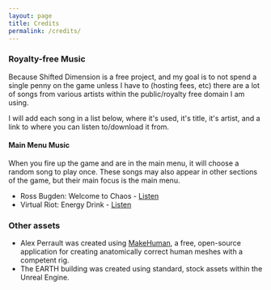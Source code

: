 ```yaml
---
layout: page
title: Credits
permalink: /credits/
---
```


### Royalty-free Music

Because Shifted Dimension is a free project, and my goal is to not spend a single penny on the game unless I have to (hosting fees, etc) there are a lot of songs from various artists within the public/royalty free domain I am using.

I will add each song in a list below, where it's used, it's title, it's artist, and a link to where you can listen to/download it from.

#### Main Menu Music

When you fire up the game and are in the main menu, it will choose a random song to play once. These songs may also appear in other sections of the game, but their main focus is the main menu.

 - Ross Bugden: Welcome to Chaos - [Listen](https://www.youtube.com/watch?v=q5w5VX4tAD4)
 - Virtual Riot: Energy Drink - [Listen](https://www.youtube.com/watch?v=5IOVkstxkdE)

### Other assets

 - Alex Perrault was created using [MakeHuman](http://www.makehuman.org), a free, open-source application for creating anatomically correct human meshes with a competent rig.
 - The EARTH building was created using standard, stock assets within the Unreal Engine.
